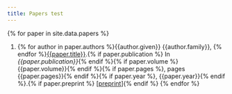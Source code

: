 ```yaml
---
title: Papers test
---
```


{% for paper in site.data.papers %}
1. {% for author in paper.authors %}{{author.given}} {{author.family}}, {% endfor %}[{{paper.title}}]({{paper.url}}).{% if paper.publication %} In *{{paper.publication}}*{% endif %}{% if paper.volume %} {{paper.volume}}{% endif %}{% if paper.pages %}, pages {{paper.pages}}{% endif %}{% if paper.year %}, {{paper.year}}{% endif %}.{% if paper.preprint %} [[preprint](/papers/{{paper.preprint}})]{% endif %}
{% endfor %}
